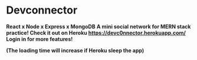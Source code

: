 # Devconnector
**React x Node x Express x MongoDB**
**A mini social network for MERN stack practice! Check it out on Heroku https://devc0nnector.herokuapp.com/ Login in for more features!**

**(The loading time will increase if Heroku sleep the app)** 
